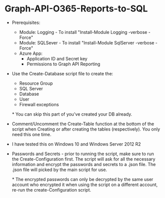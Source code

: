 # Graph-API-O365-Reports-to-SQL
 
* Prerequisites: 
  * Module: Logging - To install "Install-Module Logging -verbose -Force"
  * Module: SQLSever - To install "Install-Module SqlServer -verbose -Force"
  * Azure App:
    * Application ID and Secret key
    * Permissions to Graph API Reporting

* Use the Create-Database script file to create the:
    * Resource Group
    * SQL Server
    * Database
    * User
    * Firewall exceptions
        
     \* You can skip this part of you've created your DB already. 
    
* Comment/Uncomment the Create-Table function at the bottom of the script when
        Creating or after creating the tables (respectively). You only need this one time. 

* I have tested this on Windows 10 and Windows Server 2012 R2

* Passwords and Secrets - prior to running the script, make sure to run the Create-Configuration
        first. The script will ask for all the necessary information and encrypt the passwords and
        secrets to a .json file. The .json file will picked by the main script for use. 

     \* The encrypted passwords can only be decrypted by the same user account who encrypted it
            when using the script on a different account, re-run the create-Configuration script.
        
